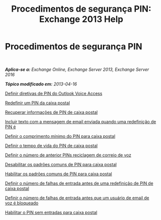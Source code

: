 ﻿---
title: 'Procedimentos de segurança PIN: Exchange 2013 Help'
TOCTitle: Procedimentos de segurança PIN
ms:assetid: 58e4b02e-dc99-46b8-a65d-d441bbfee8a9
ms:mtpsurl: https://technet.microsoft.com/pt-br/library/JJ863110(v=EXCHG.150)
ms:contentKeyID: 50556202
ms.date: 05/22/2018
mtps_version: v=EXCHG.150
ms.translationtype: MT
---

# Procedimentos de segurança PIN

 

_**Aplica-se a:** Exchange Online, Exchange Server 2013, Exchange Server 2016_

_**Tópico modificado em:** 2013-04-16_

[Definir diretivas de PIN do Outlook Voice Access](set-outlook-voice-access-pin-policies-exchange-2013-help.md)

[Redefinir um PIN da caixa postal](reset-a-voice-mail-pin-exchange-2013-help.md)

[Recuperar informações de PIN de caixa postal](retrieve-voice-mail-pin-information-exchange-2013-help.md)

[Incluir texto com a mensagem de email enviada quando uma redefinição de PIN é](include-text-with-the-email-message-sent-when-a-pin-is-reset-exchange-2013-help.md)

[Definir o comprimento mínimo do PIN para caixa postal](set-the-minimum-pin-length-for-voice-mail-exchange-2013-help.md)

[Definir o tempo de vida do PIN de caixa postal](set-the-pin-lifetime-for-voice-mail-exchange-2013-help.md)

[Definir o número de anterior PINs reciclagem de correio de voz](set-the-number-of-previous-voice-mail-pins-to-recycle-exchange-2013-help.md)

[Desabilitar os padrões comuns de PIN para caixa postal](disable-common-pin-patterns-for-voice-mail-exchange-2013-help.md)

[Habilitar os padrões comuns de PIN para caixa postal](enable-common-pin-patterns-for-voice-mail-exchange-2013-help.md)

[Definir o número de falhas de entrada antes de uma redefinição de PIN de caixa postal](set-the-number-of-sign-in-failures-before-a-voice-mail-pin-is-reset-exchange-2013-help.md)

[Definir o número de falhas de entrada antes que um usuário de email de voz é bloqueado](set-the-number-of-sign-in-failures-before-a-voice-mail-user-is-locked-out-exchange-2013-help.md)

[Habilitar o PIN sem entradas para caixa postal](enable-pin-less-sign-ins-for-voice-mail-exchange-2013-help.md)

